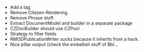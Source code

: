 - Add a tag 
- Remove Citezen-Rendering.
- Remove Phrase stuff. 
- Extract DocumentModel and builder in a separate package
- CZDocBuilder should use CZPool
- Strategy to filter fields
- RMODPublicationWriter sucks because it inherits from a hack.
- Nice pillar output (check the embellish stuff of Bbl...
